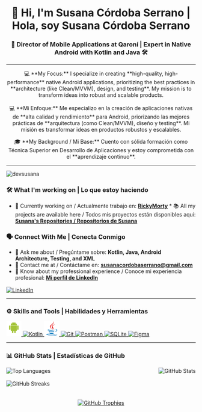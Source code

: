 <h1 align="center">👋 Hi, I'm Susana Córdoba Serrano | Hola, soy Susana Córdoba Serrano</h1>
<h3 align="center">🚀 Director of Mobile Applications at Qaroní | Expert in Native Android with Kotlin and Java 🛠️</h3>

---

<p align="center">
    💻 **My Focus:** I specialize in creating **high-quality, high-performance** native Android applications, prioritizing the best practices in **architecture (like Clean/MVVM), design, and testing**. My mission is to transform ideas into robust and scalable products.
    <br><br>
    💻 **Mi Enfoque:** Me especializo en la creación de aplicaciones nativas de **alta calidad y rendimiento** para Android, priorizando las mejores prácticas de **arquitectura (como Clean/MVVM), diseño y testing**. Mi misión es transformar ideas en productos robustos y escalables.
</p>
<p align="center">
    🎓 **My Background / Mi Base:** Cuento con sólida formación como Técnica Superior en Desarrollo de Aplicaciones y estoy comprometida con el **aprendizaje continuo**.
</p>

---

<p align="left"> 
    <img src="https://komarev.com/ghpvc/?username=devsusana&label=Profile%20views&color=0e75b6&style=flat" alt="devsusana" /> 
</p>

### 🛠️ What I'm working on | Lo que estoy haciendo

* 🔭 Currently working on / Actualmente trabajo en: **[RickyMorty](https://github.com/DEVSusana/RickyMorty)** * 📚 All my projects are available here / Todos mis proyectos están disponibles aquí: **[Susana's Repositories / Repositorios de Susana](https://github.com/DEVSusana?tab=repositories)**

### 🗣️ Connect With Me | Conecta Conmigo

* 💬 Ask me about / Pregúntame sobre: **Kotlin, Java, Android Architecture, Testing, and XML**
* 📧 Contact me at / Contáctame en: **susanacordobaserrano@gmail.com**
* 📄 Know about my professional experience / Conoce mi experiencia profesional: **[Mi perfil de LinkedIn](https://www.linkedin.com/in/susanacordobaserrano)**

<p align="left">
    <a href="https://linkedin.com/in/www.linkedin.com/in/susanacordobaserrano" target="_blank">
        <img align="center" src="https://raw.githubusercontent.com/rahuldkjain/github-profile-readme-generator/master/src/images/icons/Social/linked-in-alt.svg" alt="LinkedIn" height="30" width="40" />
    </a>
</p>

---

### ⚙️ Skills and Tools | Habilidades y Herramientas

<p align="left"> 
    <a href="https://developer.android.com" target="_blank" rel="noreferrer"> <img src="https://raw.githubusercontent.com/devicons/devicon/master/icons/android/android-original-wordmark.svg" alt="Android" width="40" height="40"/> </a> 
    <a href="https://kotlinlang.org" target="_blank" rel="noreferrer"> <img src="https://www.vectorlogo.zone/logos/kotlinlang/kotlinlang-icon.svg" alt="Kotlin" width="40" height="40"/> </a> 
    <a href="https://www.java.com" target="_blank" rel="noreferrer"> <img src="https://raw.githubusercontent.com/devicons/devicon/master/icons/java/java-original.svg" alt="Java" width="40" height="40"/> </a> 
    <a href="https://git-scm.com/" target="_blank" rel="noreferrer"> <img src="https://www.vectorlogo.zone/logos/git-scm/git-scm-icon.svg" alt="Git" width="40" height="40"/> </a> 
    <a href="https://postman.com" target="_blank" rel="noreferrer"> <img src="https://www.vectorlogo.zone/logos/getpostman/getpostman-icon.svg" alt="Postman" width="40" height="40"/> </a> 
    <a href="https://www.sqlite.org/" target="_blank" rel="noreferrer"> <img src="https://www.vectorlogo.zone/logos/sqlite/sqlite-icon.svg" alt="SQLite" width="40" height="40"/> </a> 
    <a href="https://www.figma.com/" target="_blank" rel="noreferrer"> <img src="https://www.vectorlogo.zone/logos/figma/figma-icon.svg" alt="Figma" width="40" height="40"/> </a> 
</p>

---

### 📊 GitHub Stats | Estadísticas de GitHub

<p align="center">
    <img align="right" src="https://github-readme-stats.vercel.app/api?username=devsusana&show_icons=true&locale=en&theme=radical" alt="GitHub Stats" />
    <img align="left" src="https://github-readme-stats.vercel.app/api/top-langs?username=devsusana&show_icons=true&locale=en&layout=compact&theme=radical" alt="Top Languages" />
    <br clear="both"/> <br>    
    <img align="left" src="https://git-hub-streak-stats.vercel.app/?user=devsusana&theme=radical" alt="GitHub Streaks" />
    <br clear="both"/> <br> 
    <br>    
    <a href="https://github.com/ryo-ma/github-profile-trophy"><img src="https://github-profile-trophy.vercel.app/?username=devsusana" alt="GitHub Trophies" /></a> 
</p>
